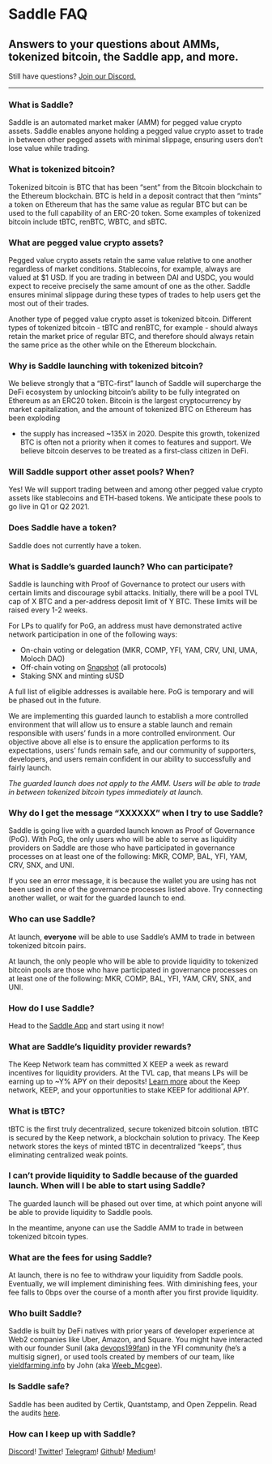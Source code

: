 # Saddle FAQ

## Answers to your questions about AMMs, tokenized bitcoin, the Saddle app, and more.

Still have questions? [Join our Discord.](https://discord.gg/hX8RZFBW9R)

---

### What is Saddle?

Saddle is an automated market maker (AMM) for pegged value crypto assets.
Saddle enables anyone holding a pegged value crypto asset to trade in between
other pegged assets with minimal slippage, ensuring users don’t lose value
while trading.

### What is tokenized bitcoin?

Tokenized bitcoin is BTC that has been “sent” from the Bitcoin blockchain to
the Ethereum blockchain. BTC is held in a deposit contract that then “mints” a
token on Ethereum that has the same value as regular BTC but can be used to the
full capability of an ERC-20 token. Some examples of tokenized bitcoin include
tBTC, renBTC, WBTC, and sBTC.

### What are pegged value crypto assets?

Pegged value crypto assets retain the same value relative to one another
regardless of market conditions. Stablecoins, for example, always are valued at
$1 USD. If you are trading in between DAI and USDC, you would expect to receive
precisely the same amount of one as the other. Saddle ensures minimal slippage
during these types of trades to help users get the most out of their trades.

Another type of pegged value crypto asset is tokenized bitcoin. Different types
of tokenized bitcoin - tBTC and renBTC, for example - should always retain the
market price of regular BTC, and therefore should always retain the same price
as the other while on the Ethereum blockchain.

### Why is Saddle launching with tokenized bitcoin?

We believe strongly that a “BTC-first” launch of Saddle will supercharge the
DeFi ecosystem by unlocking bitcoin’s ability to be fully integrated on
Ethereum as an ERC20 token. Bitcoin is the largest cryptocurrency by market
capitalization, and the amount of tokenized BTC on Ethereum has been exploding

- the supply has increased ~135X in 2020. Despite this growth, tokenized BTC
  is often not a priority when it comes to features and support. We believe
  bitcoin deserves to be treated as a first-class citizen in DeFi.

### Will Saddle support other asset pools? When?

Yes! We will support trading between and among other pegged value crypto assets
like stablecoins and ETH-based tokens. We anticipate these pools to go live in
Q1 or Q2 2021.

### Does Saddle have a token?

Saddle does not currently have a token.

### What is Saddle’s guarded launch? Who can participate?

Saddle is launching with Proof of Governance to protect our users with certain
limits and discourage sybil attacks. Initially, there will be a pool TVL cap of
X BTC and a per-address deposit limit of Y BTC. These limits will be raised
every 1-2 weeks.

For LPs to qualify for PoG, an address must have demonstrated active network
participation in one of the following ways:

- On-chain voting or delegation (MKR, COMP, YFI, YAM, CRV, UNI, UMA, Moloch DAO)
- Off-chain voting on [Snapshot](https://snapshot.page/) (all protocols)
- Staking SNX and minting sUSD

A full list of eligible addresses is available here. PoG is temporary and will
be phased out in the future.

We are implementing this guarded launch to establish a more controlled
environment that will allow us to ensure a stable launch and remain responsible
with users’ funds in a more controlled environment. Our objective above all
else is to ensure the application performs to its expectations, users’ funds
remain safe, and our community of supporters, developers, and users remain
confident in our ability to successfully and fairly launch.

_The guarded launch does not apply to the AMM. Users will be able to trade in
between tokenized bitcoin types immediately at launch._

### Why do I get the message “XXXXXX” when I try to use Saddle?

Saddle is going live with a guarded launch known as Proof of Governance (PoG).
With PoG, the only users who will be able to serve as liquidity providers on
Saddle are those who have participated in governance processes on at least one
of the following: MKR, COMP, BAL, YFI, YAM, CRV, SNX, and UNI.

If you see an error message, it is because the wallet you are using has not
been used in one of the governance processes listed above. Try connecting
another wallet, or wait for the guarded launch to end.

### Who can use Saddle?

At launch, **everyone** will be able to use Saddle’s AMM to trade in between
tokenized bitcoin pairs.

At launch, the only people who will be able to provide liquidity to tokenized
bitcoin pools are those who have participated in governance processes on at
least one of the following: MKR, COMP, BAL, YFI, YAM, CRV, SNX, and UNI.

### How do I use Saddle?

Head to the [Saddle App](https://saddle.exchange) and start using it now!

### What are Saddle’s liquidity provider rewards?

The Keep Network team has committed X KEEP a week as reward incentives for
liquidity providers. At the TVL cap, that means LPs will be earning up to ~Y%
APY on their deposits! [Learn more](https://keep.network/) about the Keep
network, KEEP, and your opportunities to stake KEEP for additional APY.

### What is tBTC?

tBTC is the first truly decentralized, secure tokenized bitcoin solution. tBTC
is secured by the Keep network, a blockchain solution to privacy. The Keep
network stores the keys of minted tBTC in decentralized “keeps”, thus
eliminating centralized weak points.

### I can’t provide liquidity to Saddle because of the guarded launch. When will I be able to start using Saddle?

The guarded launch will be phased out over time, at which point anyone will be
able to provide liquidity to Saddle pools.

In the meantime, anyone can use the Saddle AMM to trade in between tokenized
bitcoin types.

### What are the fees for using Saddle?

At launch, there is no fee to withdraw your liquidity from Saddle pools.
Eventually, we will implement diminishing fees. With diminishing fees, your fee
falls to 0bps over the course of a month after you first provide liquidity.

### Who built Saddle?

Saddle is built by DeFi natives with prior years of developer experience at
Web2 companies like Uber, Amazon, and Square. You might have interacted with
our founder Sunil (aka [devops199fan](https://twitter.com/devops199fan)) in the
YFI community (he’s a multisig signer), or used tools created by members of our
team, like [yieldfarming.info](https://yieldfarming.info/) by John (aka
[Weeb_Mcgee](https://twitter.com/Weeb_Mcgee)).

### Is Saddle safe?

Saddle has been audited by Certik, Quantstamp, and Open Zeppelin. Read the
audits [here](https://github.com/saddle-finance/saddle-audits).

### How can I keep up with Saddle?

[Discord](https://discord.gg/hX8RZFBW9R)!
[Twitter](https://twitter.com/saddlefinance)!
[Telegram](https://t.me/saddle_finance)!
[Github](https://github.com/saddle-finance)!
[Medium](https://medium.com/saddle)!
